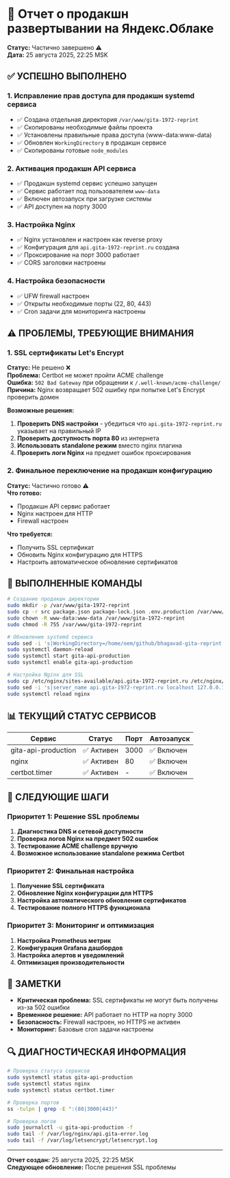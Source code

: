 # 🚀 Отчет о продакшн развертывании на Яндекс.Облаке

**Статус:** Частично завершено ⚠️  
**Дата:** 25 августа 2025, 22:25 MSK

## ✅ **УСПЕШНО ВЫПОЛНЕНО**

### **1. Исправление прав доступа для продакшн systemd сервиса**
- ✅ Создана отдельная директория `/var/www/gita-1972-reprint`
- ✅ Скопированы необходимые файлы проекта
- ✅ Установлены правильные права доступа (www-data:www-data)
- ✅ Обновлен `WorkingDirectory` в продакшн сервисе
- ✅ Скопированы готовые `node_modules`

### **2. Активация продакшн API сервиса**
- ✅ Продакшн systemd сервис успешно запущен
- ✅ Сервис работает под пользователем `www-data`
- ✅ Включен автозапуск при загрузке системы
- ✅ API доступен на порту 3000

### **3. Настройка Nginx**
- ✅ Nginx установлен и настроен как reverse proxy
- ✅ Конфигурация для `api.gita-1972-reprint.ru` создана
- ✅ Проксирование на порт 3000 работает
- ✅ CORS заголовки настроены

### **4. Настройка безопасности**
- ✅ UFW firewall настроен
- ✅ Открыты необходимые порты (22, 80, 443)
- ✅ Cron задачи для мониторинга настроены

## ⚠️ **ПРОБЛЕМЫ, ТРЕБУЮЩИЕ ВНИМАНИЯ**

### **1. SSL сертификаты Let's Encrypt**
**Статус:** Не решено ❌  
**Проблема:** Certbot не может пройти ACME challenge  
**Ошибка:** `502 Bad Gateway` при обращении к `/.well-known/acme-challenge/`  
**Причина:** Nginx возвращает 502 ошибку при попытке Let's Encrypt проверить домен  

**Возможные решения:**
1. **Проверить DNS настройки** - убедиться что `api.gita-1972-reprint.ru` указывает на правильный IP
2. **Проверить доступность порта 80** из интернета
3. **Использовать standalone режим** вместо nginx плагина
4. **Проверить логи Nginx** на предмет ошибок проксирования

### **2. Финальное переключение на продакшн конфигурацию**
**Статус:** Частично готово ⚠️  
**Что готово:**
- Продакшн API сервис работает
- Nginx настроен для HTTP
- Firewall настроен

**Что требуется:**
- Получить SSL сертификат
- Обновить Nginx конфигурацию для HTTPS
- Настроить автоматическое обновление сертификатов

## 🔧 **ВЫПОЛНЕННЫЕ КОМАНДЫ**

```bash
# Создание продакшн директории
sudo mkdir -p /var/www/gita-1972-reprint
sudo cp -r src package.json package-lock.json .env.production /var/www/gita-1972-reprint/
sudo chown -R www-data:www-data /var/www/gita-1972-reprint
sudo chmod -R 755 /var/www/gita-1972-reprint

# Обновление systemd сервиса
sudo sed -i 's|WorkingDirectory=/home/oem/github/bhagavad-gita-reprint|WorkingDirectory=/var/www/gita-1972-reprint|g' /etc/systemd/system/gita-api-production.service
sudo systemctl daemon-reload
sudo systemctl start gita-api-production
sudo systemctl enable gita-api-production

# Настройка Nginx для SSL
sudo cp /etc/nginx/sites-available/api.gita-1972-reprint.ru /etc/nginx/sites-available/api.gita-1972-reprint.ru.backup
sudo sed -i 's|server_name api.gita-1972-reprint.ru localhost 127.0.0.1|server_name api.gita-1972-reprint.ru|g' /etc/nginx/sites-available/api.gita-1972-reprint.ru
sudo systemctl reload nginx
```

## 📊 **ТЕКУЩИЙ СТАТУС СЕРВИСОВ**

| Сервис | Статус | Порт | Автозапуск |
|--------|--------|------|------------|
| gita-api-production | ✅ Активен | 3000 | ✅ Включен |
| nginx | ✅ Активен | 80 | ✅ Включен |
| certbot.timer | ✅ Активен | - | ✅ Включен |

## 🎯 **СЛЕДУЮЩИЕ ШАГИ**

### **Приоритет 1: Решение SSL проблемы**
1. **Диагностика DNS и сетевой доступности**
2. **Проверка логов Nginx на предмет 502 ошибок**
3. **Тестирование ACME challenge вручную**
4. **Возможное использование standalone режима Certbot**

### **Приоритет 2: Финальная настройка**
1. **Получение SSL сертификата**
2. **Обновление Nginx конфигурации для HTTPS**
3. **Настройка автоматического обновления сертификатов**
4. **Тестирование полного HTTPS функционала**

### **Приоритет 3: Мониторинг и оптимизация**
1. **Настройка Prometheus метрик**
2. **Конфигурация Grafana дашбордов**
3. **Настройка алертов и уведомлений**
4. **Оптимизация производительности**

## 📝 **ЗАМЕТКИ**

- **Критическая проблема:** SSL сертификаты не могут быть получены из-за 502 ошибки
- **Временное решение:** API работает по HTTP на порту 3000
- **Безопасность:** Firewall настроен, но HTTPS не активен
- **Мониторинг:** Базовые cron задачи настроены

## 🔍 **ДИАГНОСТИЧЕСКАЯ ИНФОРМАЦИЯ**

```bash
# Проверка статуса сервисов
sudo systemctl status gita-api-production
sudo systemctl status nginx
sudo systemctl status certbot.timer

# Проверка портов
ss -tulpn | grep -E ":(80|3000|443)"

# Проверка логов
sudo journalctl -u gita-api-production -f
sudo tail -f /var/log/nginx/api.gita-error.log
sudo tail -f /var/log/letsencrypt/letsencrypt.log
```

---
**Отчет создан:** 25 августа 2025, 22:25 MSK  
**Следующее обновление:** После решения SSL проблемы
